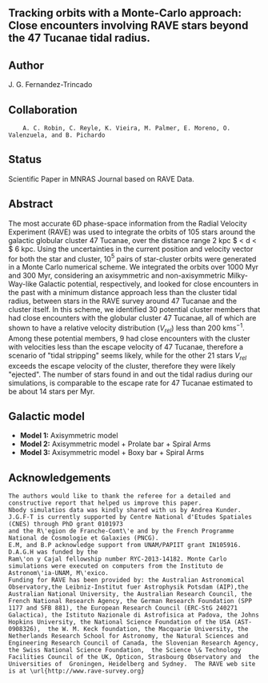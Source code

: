 Tracking orbits with a Monte-Carlo approach: Close encounters involving RAVE stars beyond the 47 Tucanae tidal radius.
---



Author
---

J. G. Fernandez-Trincado

Collaboration
---

        A. C. Robin, C. Reyle, K. Vieira, M. Palmer, E. Moreno, O. Valenzuela, and B. Pichardo

Status
---

Scientific Paper in MNRAS Journal based on RAVE Data.

Abstract
---

The most accurate 6D phase-space information from the Radial Velocity Experiment (RAVE) was used to integrate the orbits of
105 stars around the galactic globular cluster 47 Tucanae, over the distance range 2 kpc $ < d < $ 6 kpc. Using the uncertainties in the current position and velocity vector for both the star and cluster, 10$^{5}$ pairs of star-cluster orbits were generated in a Monte Carlo numerical scheme. We integrated the orbits over 1000 Myr and 300 Myr, considering an axisymmetric and non-axisymmetric Milky-Way-like Galactic potential, respectively, and looked for close encounters in the past with a minimum distance approach less than the cluster tidal radius, between stars in the RAVE survey around 47 Tucanae and the cluster itself. In this scheme, we identified 30 potential cluster members that had close encounters with the globular cluster 47 Tucanae, all of which are shown to have a relative velocity distribution $(V_{rel})$ less than 200 kms$^{-1}$. Among these potential members, 9 had close encounters with the cluster with velocities less than the escape velocity of 47 Tucanae, therefore a scenario of "tidal stripping" seems likely, while for the other 21 stars $V_{rel}$ exceeds the escape velocity of the cluster, therefore they were likely "ejected". The number of stars found in and out the tidal radius during our simulations, is comparable to the escape rate for 47 Tucanae estimated to be about 14 stars per Myr.


Galactic model
---

  * **Model 1:** Axisymmetric model
  * **Model 2:** Axisymmetric model + Prolate bar + Spiral Arms
  * **Model 3:** Axisymmetric model + Boxy bar + Spiral Arms


Acknowledgements
---

    The authors would like to thank the referee for a detailed and constructive report that helped us improve this paper.
    Nbody simulatios data was kindly shared with us by Andrea Kunder. J.G.F-T is currently supported by Centre National d'Etudes Spatiales (CNES) through PhD grant 0101973 
    and the R\'egion de Franche-Comt\'e and by the French Programme National de Cosmologie et Galaxies (PNCG). 
    E.M, and B.P acknowledge support from UNAM/PAPIIT grant IN105916. D.A.G.H was funded by the 
    Ram\'on y Cajal fellowship number RYC-2013-14182. Monte Carlo simulations were executed on computers from the Instituto de Astronom\'ia-UNAM, M\'exico.   
    Funding for RAVE has been provided by: the Australian Astronomical Observatory,the Leibniz-Institut fuer Astrophysik Potsdam (AIP),the Australian National University, the Australian Research Council, the French National Research Agency, the German Research Foundation (SPP 1177 and SFB 881), the European Research Council (ERC-StG 240271 Galactica), the Istituto Nazionale di Astrofisica at Padova, the Johns Hopkins University, the National Science Foundation of the USA (AST-0908326),  the W. M. Keck foundation, the Macquarie University, the Netherlands Research School for Astronomy, the Natural Sciences and Engineering Research Council of Canada, the Slovenian Research Agency, the Swiss National Science Foundation,  the Science \& Technology Facilities Council of the UK, Opticon, Strasbourg Observatory and  the Universities of  Groningen, Heidelberg and Sydney.  The RAVE web site is at \url{http://www.rave-survey.org}
    
    




